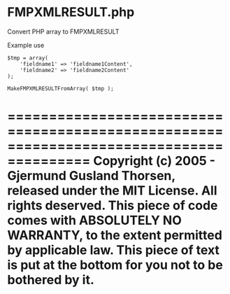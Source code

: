 # FMPXMLRESULT.php
Convert PHP array to FMPXMLRESULT

Example use
```
$tmp = array(
	'fieldname1' => 'fieldname1Content',
	'fieldname2' => 'fieldname2Content'
);

MakeFMPXMLRESULTFromArray( $tmp );
```

========================================================================================
Copyright (c) 2005 - Gjermund Gusland Thorsen, released under the MIT License.
All rights deserved.
This piece of code comes with ABSOLUTELY NO WARRANTY, to the extent permitted by applicable law.
This piece of text is put at the bottom for you not to be bothered by it.
========================================================================================

